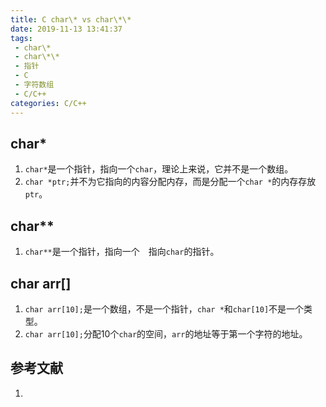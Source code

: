 ```yaml
---
title: C char\* vs char\*\*
date: 2019-11-13 13:41:37
tags:
 - char\*
 - char\*\*
 - 指针
 - C
 - 字符数组
 - C/C++
categories: C/C++
---
```


##  char\*
1. `char*`是一个指针，指向一个`char`，理论上来说，它并不是一个数组。
2. `char *ptr;`并不为它指向的内容分配内存，而是分配一个`char *`的内存存放`ptr`。

## char\*\*
1. `char**`是一个指针，指向一个　指向`char`的指针。


## char arr[]
1. `char arr[10];`是一个数组，不是一个指针，`char *`和`char[10]`不是一个类型。
2. `char arr[10];`分配10个`char`的空间，`arr`的地址等于第一个字符的地址。

## 参考文献
1.
